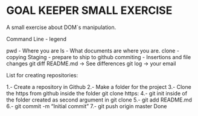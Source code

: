 # GOAL KEEPER SMALL EXERCISE

A small exercise about DOM´s manipulation.

Command Line - legend

pwd - Where you are
ls - What documents are where you are.
clone - copying
Staging - prepare to ship to github
commiting - Insertions and file changes
git diff README.md -> See differences
git log -> your email

List for creating repositories:

1.- Create a repository in Github
2.- Make a folder for the project
3.- Clone the https from github inside the folder
	git clone https:
4.- git init inside of the folder created as second argument in git clone
5.- git add README.md
6.- git commit -m “Initial commit”
7.- git push origin master
Done
